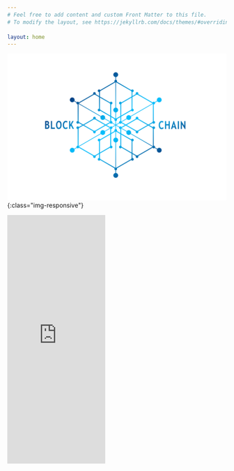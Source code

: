 ```yaml
---
# Feel free to add content and custom Front Matter to this file.
# To modify the layout, see https://jekyllrb.com/docs/themes/#overriding-theme-defaults

layout: home
---
```


![image-title-here](assets/img/1920px-Blockchain-alpha.png){:class="img-responsive"}

<iframe width="225" height="570" src="http://meetu.ps/3hS5xm" frameborder="0"></iframe>
